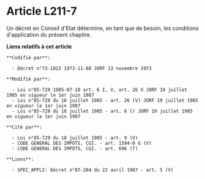 # Article L211-7

Un décret en Conseil d'Etat détermine, en tant que de besoin, les conditions d'application du présent chapitre.

**Liens relatifs à cet article**

	**Codifié par**:

	  - Décret n°73-1022 1973-11-08 JORF 13 novembre 1973

	**Modifié par**:

	  - Loi n°85-729 1985-07-18 art. 6 I, V, art. 26 X JORF 19 juillet 1985 en vigueur le 1er juin 1987
	  - Loi n°85-729 du 18 juillet 1985 - art. 26 (V) JORF 19 juillet 1985 en vigueur le 1er juin 1987
	  - Loi n°85-729 du 18 juillet 1985 - art. 6 () JORF 19 juillet 1985 en vigueur le 1er juin 1987

	**Cité par**:

	  - Loi n°85-729 du 18 juillet 1985 - art. 9 (V)
	  - CODE GENERAL DES IMPOTS, CGI. - art. 1594-0 G (V)
	  - CODE GENERAL DES IMPOTS, CGI. - art. 696 (T)

	**Liens**:

	  - SPEC_APPLI: Décret n°87-284 du 22 avril 1987 - art. 5 (V)
